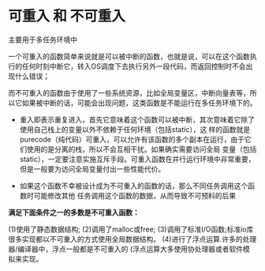 # 可重入 和 不可重入

主要用于多任务环境中

一个可重入的函数简单来说就是可以被中断的函数，也就是说，可以在这个函数执行的任何时刻中断它，转入OS调度下去执行另外一段代码，而返回控制时不会出现什么错误；

而不可重入的函数由于使用了一些系统资源，比如全局变量区，中断向量表等，所以它如果被中断的话，可能会出现问题，这类函数是不能运行在多任务环境下的。


- 重入即表示重复进入，首先它意味着这个函数可以被中断，其次意味着它除了使用自己栈上的变量以外不依赖于任何环境（包括static），这 样的函数就是purecode（纯代码）可重入，可以允许有该函数的多个副本在运行，由于它们使用的是分离的栈，所以不会互相干扰。如果确实需要访问全局 变量（包括static），一定要注意实施互斥手段。可重入函数在并行运行环境中非常重要，但是一般要为访问全局变量付出一些性能代价。

- 如果这个函数不幸被设计成为不可重入的函数的话，那么不同任务调用这个函数时可能修改其他 任务调用这个函数的数据，从而导致不可预料的后果

**满足下面条件之一的多数是不可重入函数：**

(1)使用了静态数据结构;
(2)调用了malloc或free;
(3)调用了标准I/O函数;标准io库很多实现都以不可重入的方式使用全局数据结构。
(4)进行了浮点运算.许多的处理器/编译器中，浮点一般都是不可重入的 (浮点运算大多使用协处理器或者软件模拟来实现。